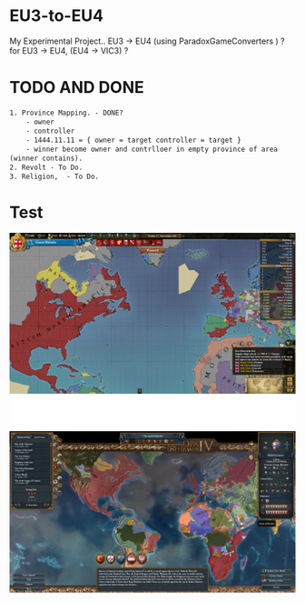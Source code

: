 # EU3-to-EU4
My Experimental Project.. EU3 -> EU4 (using ParadoxGameConverters ) ?
for EU3 -> EU4, (EU4 -> VIC3) ?

# TODO AND DONE
    1. Province Mapping. - DONE? 
        - owner
        - controller
        - 1444.11.11 = { owner = target controller = target }
        - winner become owner and contrlloer in empty province of area (winner contains).
    2. Revolt - To Do.
    3. Religion,  - To Do.
    
# Test
![alt text](a.png) 
![alt text](b.png) 
